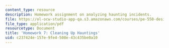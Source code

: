 ```yaml
---
content_type: resource
description: Homework assignment on analyzing haunting incidents.
file: https://ol-ocw-studio-app-qa.s3.amazonaws.com/courses/pe-550-designing-your-life-spring-2009/c237424e157e9fe4508e43c435be0a10_MITPE_550iap09_s09_assn07.pdf
file_type: application/pdf
resourcetype: Document
title: 'Homework 7: Cleaning Up Hauntings'
uid: c237424e-157e-9fe4-508e-43c435be0a10
---
```

